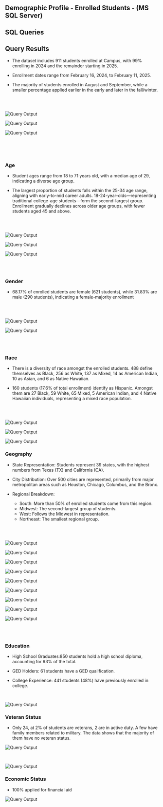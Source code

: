   

## Demographic Profile - Enrolled Students - (MS SQL Server)

## SQL Queries 


## Query Results  


- The dataset includes 911 students enrolled at Campus, with 99% enrolling in 2024 and the remainder starting in 2025.


- Enrollment dates range from February 16, 2024, to February 11, 2025.


- The majority of students enrolled in August and September, while a smaller percentage applied earlier in the early and later in the fall/winter.

<br>
<br>

 

 ![Query Output](./images/enrolled_count.png)   


  ![Query Output](./images/en_dates_enroll.png)


  ![Query Output](./images/en_dates_month.png)

<br>
<br>
<br>

### Age


- Student ages range from 18 to 71 years old, with a median age of 29, indicating a diverse age group.


- The largest proportion of students falls within the 25-34 age range, aligning with early-to-mid career adults. 18-24-year-olds—representing traditional college-age students—form the second-largest group. Enrollment gradually declines across older age groups, with fewer students aged 45 and above.

<br>
<br>

![Query Output](./images/age_avg.png)


![Query Output](./images/age_young_old.png)


![Query Output](./images/en_age_group_count.png)


<br>
<br>

### Gender 


- 68.17% of enrolled students are female (621 students), while 31.83% are male (290 students), indicating a female-majority enrollment

 


<br>
<br>

 ![Query Output](./images/en_gender.png) 

 ![Query Output](./images/en_gender_perc.png)     

<br>
<br>


### Race


- There is a diversity of race amongst the enrolled students. 488 define themselves as Black, 256 as White, 137 as Mixed, 14 as American Indian, 10 as Asian, and 6 as Native Hawaiian.

- 160 students (17.6% of total enrollment) identify as Hispanic. Amongst them are 27 Black, 59 White, 65 Mixed, 5 American Indian, and 4 Native Hawaiian individuals, representing a mixed race population.

<br>
<br>

 ![Query Output](./images/en_race_hispanic.png)

 ![Query Output](./images/en_hisp_percent.png)

 ![Query Output](./images/en_hispanic.png)


### Geography


- State Representation: Students represent 39 states, with the highest numbers from Texas (TX) and California (CA).

- City Distribution: Over 500 cities are represented, primarily from major metropolitan areas such as Houston, Chicago, Columbus, and the Bronx.

- Regional Breakdown:
    - South: More than 50% of enrolled students come from this region.
    - Midwest: The second-largest group of students.
    - West: Follows the Midwest in representation.
    - Northeast: The smallest regional group.

<br>
<br>

 ![Query Output](./images/en_states_students.png)


![Query Output](./images/en_sum_states.png)


![Query Output](./images/en_city_students.png)


![Query Output](./images/en_sum_cities.png)
 
![Query Output](./images/en_state_regions.png)


![Query Output](./images/en_region_students.png)


![Query Output](./images/en_region_perc.png)


![Query Output](./images/en_division_stud.png)


![Query Output](./images/en_division_perc.png)

<br>
<br>

### Education


- High School Graduates:850 students hold a high school diploma, accounting for 93% of the total.

- GED Holders: 61 students have a GED qualification.

- College Experience: 441 students (48%) have previously enrolled in college.


<br>

![Query Output](./images/en_education_history.png)


### Veteran Status 


- Only 24, at 2% of students are veterans, 2 are in active duty. A few have family members related to military. The data shows that the majority of them have no veteran status.
 

![Query Output](./images/en_vet_status.png)

<br>

![Query Output](./images/en_perc_vet.png)


###  Economic Status

- 100% applied for financial aid


![Query Output](./images/en_total_fafsa.png)










